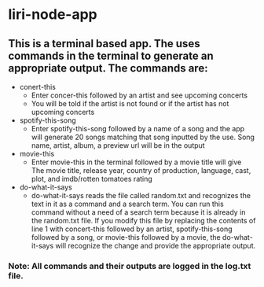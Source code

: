 # liri-node-app

## This is a terminal based app. The uses commands in the terminal to generate an appropriate output. The commands are:

* conert-this
  * Enter concer-this followed by an artist and see upcoming concerts
  * You will be told if the artist is not found or if the artist has not upcoming concerts
* spotify-this-song
  * Enter spotify-this-song followed by a name of a song and the app will generate 20 songs matching that song inputted by the use. Song name, artist, album, a preview url will be in the output
* movie-this
  * Enter movie-this in the terminal followed by a movie title will give The movie title, release year, country of production, language, cast, plot, and imdb/rotten tomatoes rating
* do-what-it-says
  * do-what-it-says reads the file called random.txt and recognizes the text in it as a command and a search term. You can run this command without a need of a search term because it is already in the random.txt file. If you modify this file by replacing the contents of line 1 with concert-this followed by an artist, spotify-this-song followed by a song, or movie-this followed by a movie, the do-what-it-says will recognize the change and provide the appropriate output.
    
 ### Note: All commands and their outputs are logged in the log.txt file.
